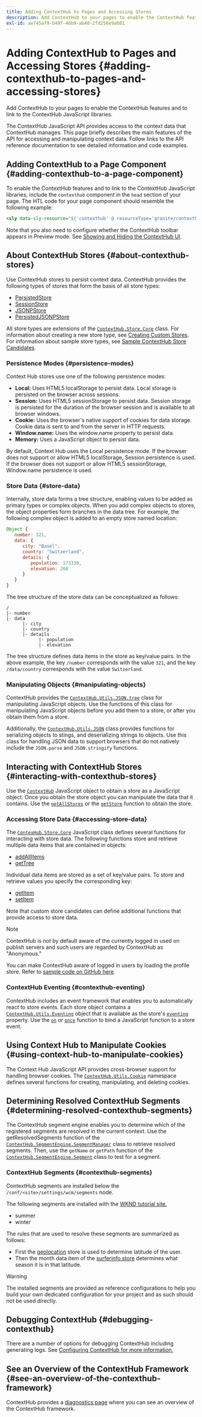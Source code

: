 ```yaml
---
title: Adding ContextHub to Pages and Accessing Stores
description: Add ContextHub to your pages to enable the ContextHub features and to link to the ContextHub JavaScript libraries
exl-id: ae745af9-b49f-46b9-ab48-2fd256e9a681
---
```

# Adding ContextHub to Pages and Accessing Stores {#adding-contexthub-to-pages-and-accessing-stores}

Add ContextHub to your pages to enable the ContextHub features and to link to the ContextHub JavaScript libraries.

The ContextHub JavaScript API provides access to the context data that ContextHub manages. This page briefly describes the main features of the API for accessing and manipulating context data. Follow links to the API reference documentation to see detailed information and code examples.

## Adding ContextHub to a Page Component {#adding-contexthub-to-a-page-component}

To enable the ContextHub features and to link to the ContextHub JavaScript libraries, include the `contexthub` component in the `head` section of your page. The HTL code for your page component should resemble the following example:

```xml
<sly data-sly-resource="${'contexthub' @ resourceType='granite/contexthub/components/contexthub'}"/>
```

Note that you also need to configure whether the ContextHub toolbar appears in Preview mode. See [Showing and Hiding the ContextHub UI](ch-configuring.md#showing-and-hiding-the-contexthub-ui).

## About ContextHub Stores {#about-contexthub-stores}

Use ContextHub stores to persist context data. ContextHub provides the following types of stores that form the basis of all store types:

* [PersistedStore](contexthub-api.md#contexthub-store-persistedstore)
* [SessionStore](contexthub-api.md#contexthub-store-sessionstore)
* [JSONPStore](contexthub-api.md#contexthub-store-persistedjsonpstore)
* [PersistedJSONPStore](contexthub-api.md#contexthub-store-persistedstore)

All store types are extensions of the [`ContextHub.Store.Core`](contexthub-api.md#contexthub-store-core) class. For information about creating a new store type, see [Creating Custom Stores](ch-extend.md#creating-custom-store-candidates). For information about sample store types, see [Sample ContextHub Store Candidates](ch-samplestores.md).

### Persistence Modes {#persistence-modes}

Context Hub stores use one of the following persistence modes:

* **Local:** Uses HTML5 localStorage to persist data. Local storage is persisted on the browser across sessions.
* **Session:** Uses HTML5 sessionStorage to persist data. Session storage is persisted for the duration of the browser session and is available to all browser windows.
* **Cookie:** Uses the browser's native support of cookies for data storage. Cookie data is sent to and from the server in HTTP requests.
* **Window.name:** Uses the window.name property to persist data.
* **Memory:** Uses a JavaScript object to persist data.

By default, Context Hub uses the Local persistence mode. If the browser does not support or allow HTML5 localStorage, Session persistence is used. If the browser does not support or allow HTML5 sessionStorage, Window.name persistence is used.

### Store Data {#store-data}

Internally, store data forms a tree structure, enabling values to be added as primary types or complex objects. When you add complex objects to stores, the object properties form branches in the data tree. For example, the following complex object is added to an empty store named location:

```javascript
Object {
   number: 321,
   data: {
      city: "Basel",
      country: "Switzerland",
      details: {
         population: 173330,
         elevation: 260
      }
   }
}
```

The tree structure of the store data can be conceptualized as follows:

```text
/
|- number
|- data
      |- city
      |- country
      |- details
            |- population
            |- elevation
```

The tree structure defines data items in the store as key/value pairs. In the above example, the key `/number` corresponds with the value `321`, and the key `/data/country` corresponds with the value `Switzerland`.

### Manipulating Objects {#manipulating-objects}

ContextHub provides the [`ContextHub.Utils.JSON.tree`](contexthub-api.md#contexthub-utils-json-tree) class for manipulating JavaScript objects. Use the functions of this class for manipulating JavaScript objects before you add them to a store, or after you obtain them from a store.

Additionally, the [`ContextHub.Utils.JSON`](contexthub-api.md#contexthub-utils-json) class provides functions for serializing objects to stings, and deserializing strings to objects. Use this class for handling JSON data to support browsers that do not natively include the `JSON.parse` and `JSON.stringify` functions.

## Interacting with ContextHub Stores {#interacting-with-contexthub-stores}

Use the [`ContextHub`](contexthub-api.md#ui-event-constants) JavaScript object to obtain a store as a JavaScript object. Once you obtain the store object you can manipulate the data that it contains. Use the [`getAllStores`](contexthub-api.md#getallstores) or the [`getStore`](contexthub-api.md#getstore-name) function to obtain the store.

### Accessing Store Data {#accessing-store-data}

The [`ContexHub.Store.Core`](contexthub-api.md#contexthub-store-core) JavaScript class defines several functions for interacting with store data. The following functions store and retrieve multiple data items that are contained in objects:

* [addAllItems](contexthub-api.md#addallitems-tree-options)
* [getTree](contexthub-api.md#gettree-includeinternals)

Individual data items are stored as a set of key/value pairs. To store and retrieve values you specify the corresponding key:

* [getItem](contexthub-api.md#getitem-key)
* [setItem](contexthub-api.md#setitem-key-value-options)

Note that custom store candidates can define additional functions that provide access to store data.

>[!NOTE]
>
>ContextHub is not by default aware of the currently logged in used on publish servers and such users are regarded by ContextHub as "Anonymous."
>
>You can make ContextHub aware of logged in users by loading the profile store. Refer to [sample code on GitHub here](https://github.com/Adobe-Marketing-Cloud/aem-sample-we-retail/blob/master/ui.apps/src/main/content/jcr_root/apps/weretail/components/structure/header/clientlib/js/utilities.js).

### ContextHub Eventing {#contexthub-eventing}

ContextHub includes an event framework that enables you to automatically react to store events. Each store object contains a [`ContextHub.Utils.Eventing`](contexthub-api.md#contexthub-utils-eventing) object that is available as the store's [`eventing`](contexthub-api.md#eventing) property. Use the [`on`](contexthub-api.md#on-name-handler-selector-triggerforpastevents) or [`once`](contexthub-api.md#once-name-handler-selector-triggerforpastevents) function to bind a JavaScript function to a store event.

## Using Context Hub to Manipulate Cookies {#using-context-hub-to-manipulate-cookies}

The Context Hub JavaScript API provides cross-browser support for handling browser cookies. The [`ContextHub.Utils.Cookie`](contexthub-api.md#contexthub-utils-cookie) namespace defines several functions for creating, manipulating, and deleting cookies.

## Determining Resolved ContextHub Segments {#determining-resolved-contexthub-segments}

The ContextHub segment engine enables you to determine which of the registered segments are resolved in the current context. Use the getResolvedSegments function of the [`ContextHub.SegmentEngine.SegmentManager`](contexthub-api.md#contexthub-segmentengine-segmentmanager) class to retrieve resolved segments. Then, use the `getName` or `getPath` function of the [`ContextHub.SegmentEngine.Segment`](contexthub-api.md#contexthub-segmentengine-segment) class to test for a segment.

### ContextHub Segments {#contexthub-segments}

ContextHub segments are installed below the `/conf/<site>/settings/wcm/segments` node.

The following segments are installed with the [WKND tutorial site.](getting-started.md)

* summer  
* winter  

The rules that are used to resolve these segments are summarized as follows:

* First the [geolocation](ch-samplestores.md#contexthub-geolocation-sample-store-candidate) store is used to determine latitude of the user.
* Then the month data item of the [surferinfo store](ch-samplestores.md#contexthub-surferinfo-sample-store-candidate) determines what season it is in that latitude.

>[!WARNING]
>
>The installed segments are provided as reference configurations to help you build your own dedicated configuration for your project and as such should not be used directly.

## Debugging ContextHub {#debugging-contexthub}

There are a number of options for debugging ContextHub including generating logs. See [Configuring ContextHub for more information.](ch-configuring.md#logging-debug-messages-for-contexthub)

## See an Overview of the ContextHub Framework {#see-an-overview-of-the-contexthub-framework}

ContextHub provides a [diagnostics page](ch-diagnostics.md) where you can see an overview of the ContextHub framework.
